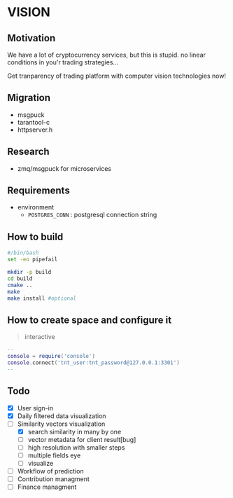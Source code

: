 # VISION

## Motivation

We have a lot of cryptocurrency services, but this is stupid. no linear conditions in you'r trading strategies...

Get tranparency of trading platform with computer vision technologies now!

## Migration

- msgpuck
- tarantool-c
- httpserver.h

## Research

- zmq/msgpuck for microservices

## Requirements

- environment
  - `POSTGRES_CONN` : postgresql connection string

## How to build

```bash
#/bin/bash
set -eo pipefail

mkdir -p build
cd build
cmake ..
make
make install #optional
```

## How to create space and configure it

> interactive

```lua
--
console = require('console')
console.connect('tnt_user:tnt_password@127.0.0.1:3301')
--
```

## Todo

- [x] User sign-in
- [x] Daily filtered data visualization
- [ ] Similarity vectors visualization
  - [x] search similarity in many by one
  - [ ] vector metadata for client result[bug]
  - [ ] high resolution with smaller steps
  - [ ] multiple fields eye
  - [ ] visualize
- [ ] Workflow of prediction
- [ ] Contribution managment
- [ ] Finance managment
